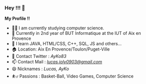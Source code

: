 ### Hey !!! 👋

**My Profile !!**


- 👨‍🎓 I am currently studying computer science.
- 🏫 Currently in 2nd year of BUT Informatique at the IUT of Aix en Provence
- 📖 I learn JAVA, HTML/CSS, C++, SQL, JS and others...
- 🏠 Location: Aix En Provence/Toulon/Puget-Ville
- 💬 Contact Twitter : *AyKo83*
- 📫 Contact Mail : *lucas.joly0903@gmail.com*
- 😄 Nicknames : *Lucas, AyKo*
- ⛹️‍♂️ Passions : Basket-Ball, Video Games, Computer Science
